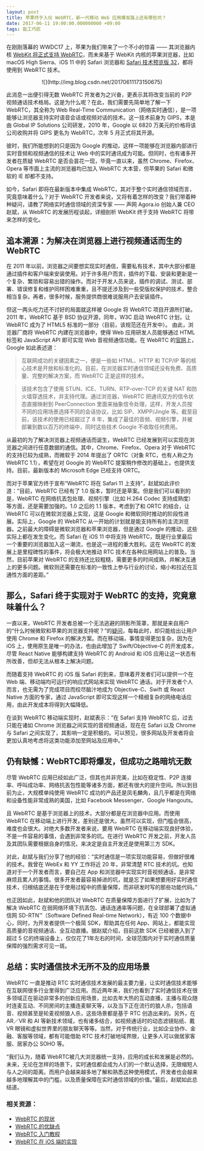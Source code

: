 ```yaml
---
layout: post
title: 苹果终于入伙 WebRTC，新一代移动 Web 应用爆发路上还有哪些坑？
date: 2017-06-11 19:00:00.000000000 +09:00
tags: 能工巧匠
---
```


在刚刚落幕的 WWDC17 上，苹果为我们带来了一个不小的惊喜 —— 其浏览器内核 [WebKit 将正式支持 WebRTC](https://webkit.org/blog/7726/announcing-webrtc-and-media-capture/)，而未来基于 WebKit 内核的苹果浏览器，比如 macOS High Sierra、iOS 11 中的 Safari 浏览器和 [Safari 技术预览版 32](https://webkit.org/blog/7627/safari-technology-preview-32/)，都将使用到 WebRTC 技术。

<center>![](http://img.blog.csdn.net/20170611173150675)</center> 此消息一出便引得无数 WebRTC 开发者为之兴奋，更表示其将改变当前的 P2P 视频通话技术格局。这是为什么呢？在此，我们需要先简单地了解一下 WebRTC，其全称为 Web Real-Time Communication（网络实时通信），是一项能够让浏览器支持实时语音会话或视频对话的技术。这一技术前身为 GIPS，本是由 Global IP Solutions 公司研发，2010 年，Google 以 6820 万美元的价格将该公司收购并将 GIPS 更名为 WebRTC，次年 5 月正式将其开源。彼时，我们所能想到的只是因为 Google 的推动，这样一项能够在浏览器内部进行实时音频和视频通信的技术让 Web 中的实时通讯成为可能。但同时，也有诸多开发者在质疑 WebRTC 是否会昙花一现，毕竟一直以来，虽然 Chrome、Firefox、Opera 等市面上主流的浏览器均已加入 WebRTC 大本营，但苹果的 Safari 和微软的 IE 却都不支持。如今，Safari 即将在最新版本中集成 WebRTC，其对于整个实时通信领域而言，究竟意味着什么？对于 WebRTC 开发者来说，又将有着怎样的改变？我们带着种种疑问，请教了网络实时通信领域的资深专家 —— 声网 Agora.io 创始人兼 CEO 赵斌，从 WebRTC 的发展历程谈起，详细剖析 WebKit 终于支持 WebRTC 将带来怎样的变化。## 追本溯源：为解决在浏览器上进行视频通话而生的 WebRTC在 2011 年以前，浏览器之间要想实现实时通信，需要私有技术，其中大部分都是通过插件和客户端来安装使用。对于许多用户而言，插件的下载、安装和更新是一个复杂、繁琐和容易出错的操作。而对于开发人员来说，插件的调试、测试、部署、错误修复和维护同样困难重重，且不提还涉及到一些受版权保护的技术，整合相当复杂。再者，很多时候，服务提供商很难说服用户去安装插件。
但这一两头吃力还不讨好的局面就这样被 Google 将 WebRTC 项目开源所打破。2011 年，WebRTC 基于 BSD 协议开源，同年，W3C 启动 WebRTC 计划，让 WebRTC 成为了 HTML5 标准的一部分（目前，该规范还在开发中）。由此，浏览器厂商将 WebRTC 内建在浏览器中，使得 Web 应用研发人员能够通过 HTML 标签和 JavaScript API 即可实现 Web 音视频通信功能。在 WebRTC 的[官网](https://webrtc.org/faq/)上，Google 如此表述道：
> 互联网成功的关键因素之一，便是一些如 HTML、HTTP 和 TCP/IP 等的核心技术是开放和标准化的。目前，在浏览器实时通信领域还没有免费、高质量、完整的解决方案，而 WebRTC 正是这样的技术。> 该技术包含了使用 STUN、ICE、TURN、RTP-over-TCP 的关键 NAT 和防火墙穿透技术，并支持代理。通过浏览器，WebRTC 把通讯双方的信令状态直接映射到 PeerConnection 里面来抽象信令处理，这样，开发人员按不同的应用场景选择不同的会话协议，比如 SIP、XMPP/Jingle 等。截至目前，该技术的使用已经超过了 8 年，集成了最佳的音频、视频引擎，并被部署到数以百万的终端中，同时这些技术 Google 不收取任何费用。
从最初的为了解决浏览器上视频通话而诞生，WebRTC 已经发展到可以实现在浏览器之间进行任意数据的通信。其中，Chrome、Firefox、Opera 对于 WebRTC 的支持已较为成熟，而微软于 2014 年提出了 ORTC（对象 RTC，也有人称之为 WebRTC 1.1），希望在对 Google 的 WebRTC 提案稍作修改的基础上，也提供支持。目前，最新版本的 Microsoft Edge 已经支持 ORTC。
而对于苹果官方终于宣布“WebRTC 将在 Safari 11 上支持”，赵斌如此评价道：“目前，WebRTC 已经有了 1.0 版本，暂时还是草案。但是我们可以看到的是，WebRTC 在网络抗丟包处理、视频引擎（比如 H.264 Codec 支持成熟度）等方面，还是需要加强的。1.0 之后的 1.1 版本，考虑到了和 ORTC 的结合，让 WebRTC 可以在微软浏览器上实现，这是 Google 和微软同时推动的阶段性进展。实际上，Google 的 WebRTC 从一开始的计划就是能支持所有的主流浏览器。之前最大的障碍是微软浏览器和苹果浏览器，但是通过 Google 的推动，这些实际上都在发生变化。而 Safari 在 iOS 11 中将支持 WebRTC，既是行业里最后一个重要的浏览器加入这一潮流，也是这一进程的重大胜利。这在 WebRTC 的发展上是里程碑性的事件，将会极大地推动 RTC 技术在各种应用网站上的普及。当然，目前苹果对 WebRTC 的支持还比较粗糙，需要更多的时间成熟，并解决互通上的更多问题。微软则还需要在标准的一致性上参与行业的讨论，缩小和拉近在互通性方面的差距。”
## 那么，Safari 终于实现对于 WebRTC 的支持，究竟意味着什么？
一直以来，WebRTC 开发者总被一个无法逃避的阴影所笼罩，那就是来自用户的“什么时候微软和苹果的浏览器支持呢？”的[疑问](https://zhuanlan.zhihu.com/p/27320980)，每每此时，却只能给出让用户使用 Chrome 和 Firefox 的解决方案。而在移动端，事情变得更加复杂，因为在 iOS 上，使用原生是唯一的办法，也由此增加了 Swift/Objective-C 的开发成本，尽管 React Native 能够构建支持 WebRTC 的 Android 和 iOS 应用让这一状态有所改善，但却无法从根本上解决问题。
而随着支持 WebRTC 的 iOS 版 Safari 的到来，意味着开发者们可以提供一个在 Web 端、移动端均可运行的响应式网站来实现 WebRTC 通话。对于开发者个人而言，也无需为了完成项目而绞尽脑汁地成为 Objective-C、Swift 或 React Native 方面的专家，通过 JavaScript 即可实现这样一个精细复杂的网络电话应用，由此开发成本将得到大幅降低。
在谈到 WebRTC 移动端实现时，赵斌表示：“在 Safari 支持 WebRTC 后，过去只能在诸如 Chrome 浏览器之间实现的音视频通话，现在在 Safari 以及 Chrome 与 Safari 之间实现了，其影响一定是积极的。可以预见，很多网站及开发者将会更加认真地考虑将这类功能添加至网站及应用中。”
## 仍有缺憾：WebRTC即将爆发，但成功之路暗坑无数尽管 WebRTC 应用已经如此广泛，但其也并非完美，比如在稳定性、P2P 连接率、呼叫成功率、网络抗丟包性能等诸多方面，都还有很大的提升空间。所以到目前为止，大规模单纯使用 WebRTC 成功的产品还是凤毛麟角，且几乎都是在网络和设备性能非常成熟的美国，比如 Facebook Messenger、Google Hangouts。
且 WebRTC 是基于浏览器上的技术，大部分都是在浏览器中应用。而使用 WebRTC 在移动端上进行开发，差别还是很大。虽然可以实现，但门槛会很高，难度也会很大。对绝大多数开发者来说，要用 WebRTC 在移动端实现良好体验，不是一件容易的事情，会遇到非常多的坑。在进行 WebRTC 开发之前，开发人员及其团队需要根据自身的情况，来决定是自主开发还是使用第三方 SDK。对此，赵斌与我们分享了他的经验：“实时通信是一项实现功能容易，但做好很难的技术。我曾在 WebEx 和 YY 工作将近 20 年，非常清楚 RTC 技术的坑。也知道对于一个开发者而言，要自己在 App 和浏览器中实现实时音视频通话，是非常麻烦且累人的事情。很多开发者最容易掉进的坑，就是忘了如果想要用好实时通信技术，归根结底还是在于使用过程中的质量保障，而非研发时写的那些功能代码。”
也正因如此，赵斌和他的团队对 WebRTC 在质量保障方面进行了扩展，比如为了解决 WebRTC 在弱网络环境下抗丟包、通话连通率等问题，在全球部署了虚拟通信网 SD-RTN™（Software Defined Real-time Network），有近 100 个数据中心，同时，为开发者提供一个极简 SDK，帮助其在任何 App、网站上，都能实现高质量的音视频通话、全互动直播。据赵斌介绍，目前这款 SDK 已经被嵌入到了超过 5 亿的终端设备上，仅仅花了1年左右的时间，全球范围内对于实时通信质量保障的强烈需求可见一斑。
## 总结：实时通信技术无所不及的应用场景WebRTC 一直是推动 RTC 实时通信技术发展的最主要力量，让实时通信技术能够在互联网很多行业里得到广泛应用。而近两年来，我们也看到了实时通信技术在很多领域正在驱动非常多的创新应用场景，比如去年大热的互动直播，主播与观众随时连麦互动、不同房间的主播连麦聊天等，以及当下正在流行的狼人杀，包括语音、视频甚至是轮麦视频狼人杀，这些场景都是基于 RTC 创造出来的。另外，在 AR／VR 和 AI 等新技术领域，也有诸多结合，如视频通话时的动态滤镜贴纸、戴 VR 眼镜和虚拟世界里的朋友聊天等等。当然，对于传统行业，比如企业协作、金融、客服等领域，都有可能借助 RTC 技术打破地域界限，让更多人可以做居家客服、居家办公 SOHO 等。
“我们认为，随着 WebRTC被几大浏览器统一支持，应用的成长和发展是必然的。未来，无论在怎样的场景下，实时通信都会成为人们的一个默认选择，无限缩短人与人之间的距离。而用户会越来越多地了解和熟悉这种使用模式，开发者也会越来越多地理解其中的门槛，以及质量保障在实时通信领域的价值。”最后，赵斌如此总结道。### 相关资源：- [WebRTC 的现状](https://www.agora.io/cn/blog/webrtc%E7%9A%84%E7%8E%B0%E7%8A%B6/)- [WebRTC 的优缺点](https://www.agora.io/cn/blog/webrtc%E7%9A%84%E4%BC%98%E7%BC%BA%E7%82%B9/)- [WebRTC 入门教程](https://github.com/ChenYilong/WebRTC/blob/master/WebRTC%E5%85%A5%E9%97%A8%E6%95%99%E7%A8%8B/WebRTC%E5%85%A5%E9%97%A8%E6%95%99%E7%A8%8B.md)- [WebRTC 在 iOS 端的实现](https://github.com/ChenYilong/WebRTC/blob/master/WebRTC%E5%9C%A8iOS%E7%AB%AF%E7%9A%84%E5%AE%9E%E7%8E%B0/WebRTC%E5%9C%A8iOS%E7%AB%AF%E7%9A%84%E5%AE%9E%E7%8E%B0.md)